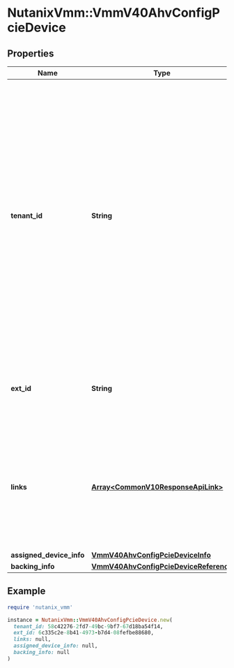 # NutanixVmm::VmmV40AhvConfigPcieDevice

## Properties

| Name | Type | Description | Notes |
| ---- | ---- | ----------- | ----- |
| **tenant_id** | **String** | A globally unique identifier that represents the tenant that owns this entity. The system automatically assigns it, and it and is immutable from an API consumer perspective (some use cases may cause this Id to change - For instance, a use case may require the transfer of ownership of the entity, but these cases are handled automatically on the server).  | [optional][readonly] |
| **ext_id** | **String** | A globally unique identifier of an instance that is suitable for external consumption.  | [optional][readonly] |
| **links** | [**Array&lt;CommonV10ResponseApiLink&gt;**](CommonV10ResponseApiLink.md) | A HATEOAS style link for the response.  Each link contains a user-friendly name identifying the link and an address for retrieving the particular resource.  | [optional][readonly] |
| **assigned_device_info** | [**VmmV40AhvConfigPcieDeviceInfo**](VmmV40AhvConfigPcieDeviceInfo.md) |  | [optional] |
| **backing_info** | [**VmmV40AhvConfigPcieDeviceReference**](VmmV40AhvConfigPcieDeviceReference.md) |  | [optional] |

## Example

```ruby
require 'nutanix_vmm'

instance = NutanixVmm::VmmV40AhvConfigPcieDevice.new(
  tenant_id: 58c42276-2fd7-49bc-9bf7-67d18ba54f14,
  ext_id: 6c335c2e-8b41-4973-b7d4-08fefbe88680,
  links: null,
  assigned_device_info: null,
  backing_info: null
)
```

